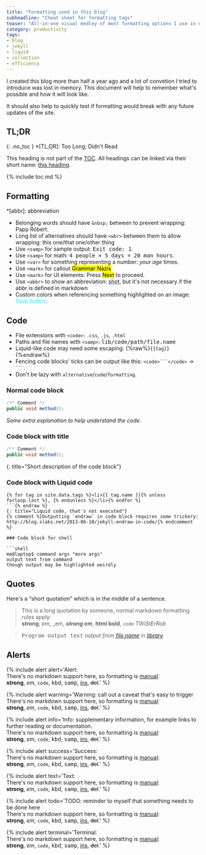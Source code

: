 ```yaml
---
title: "Formatting used in this blog"
subheadline: "Cheat sheet for formatting tags"
teaser: "All-in-one visual medley of most formatting options I use in markdown on this website."
category: productivity
tags:
- blog
- jekyll
- liquid
- collection
- efficiency
---
```


I created this blog more than half a year ago and a lot of convetion I tried to introduce was lost in memory. This document will help to remember what's possible and how it will look like.

<!--more-->

It should also help to quickly test if formatting would break with any future updates of the site.

## TL;DR
{: .no_toc }
*[TL;DR]: Too Long; Didn't Read

This heading is not part of the [TOC](#toc). All headings can be linked via their short name: [this heading](#tldr).


{% include toc.md %}

## Formatting
*[abbr]: abbreviation

 * Belonging words should have `&nbsp;` between to prevent wrapping: Papp&nbsp;Róbert.
 * Long list of alternatives should have `<wbr>` between them to allow wrapping: this&nbsp;one<wbr>/that&nbsp;one<wbr>/other&nbsp;thing
 * Use `<samp>` for sample output: <samp>Exit code: 1</samp>.
 * Use `<samp>` for math: <samp>4&nbsp;people &times; 5&nbsp;days = 20&nbsp;man hours</samp>.
 * Use `<var>` for something representing a number: <var>your age</var> times.
 * Use `<mark>` for callout <mark>Grammar&nbsp;Nazis</mark>
 * Use `<mark>` for UI elements: Press <mark>Next</mark> to proceed.
 * Use `<abbr>` to show an abbreviation: <abbr title="shortended text">shot</abbr>, but it's not necessary if the abbr is defined in markdown
 * Custom colors when referencing something highlighted on an image: <span style="color:cyan">Save button</span>.


## Code

 * File extensions with `<code>`: `.css`, `.js`, `.html`
 * Paths and file names with `<samp>`: <samp>lib/code/path/file.name</samp>
 * Liquid-like code may need some escaping: {%raw%}`{{tag}}`{%endraw%}
 * Fencing code blocks' ticks can be output like this: ````<code>```</code>```` &rarr; <code>```</code>.
 * Don't be lazy with `alternative`/`code`/`formatting`.


### Normal code block

```java
/** Comment */
public void method();
```

*Some extra explanation to help understand the code.*


### Code block with title

```java
/** Comment */
public void method();
```
{: title="Short description of the code block"}


### Code block with Liquid code

```liquid{% raw %}
{% for tag in site.data.tags %}<li>{{ tag.name }}{% unless forloop.last %}, {% endunless %}</li>{% endfor %}
```{% endraw %}
{: title="Liquid code, that's not executed"}
{% comment %}Outputting `endraw` in code block requires some trickery: http://blog.slaks.net/2013-06-10/jekyll-endraw-in-code/{% endcomment %}

### Code block for shell

```shell
me@laptop$ command args "more args"
output text from command
though output may be highlighted weirdly
```

## Quotes

Here's a <q>short quotation</q> which is in the middle of a sentence.

> This is a long quotation by someone, normal markdown formatting rules apply:  
  **strong**, *em*, _em, ***strong em***, <b>html bold</b>, `code`
  <cite>TWiStErRob</cite>

> <samp>Program output text</samp> <cite>output from [file.name](http://sources.com/path/to/file.name#line=123) in [library](http://library.com/)</cite>


## Alerts

{% include alert alert='Alert:<br/>
    There\'s no markdown support here, so formatting is <a href="#">manual</a>:
    <br/>
    <strong>strong</strong>, <em>em</em>, <code>code</code>, <kbd>kbd</kbd>, <samp>samp</samp>, <ins>ins</ins>, <del>del</del>.' %}

{% include alert warning='Warning: call out a caveat that\'s easy to trigger<br/>
    There\'s no markdown support here, so formatting is <a href="#">manual</a>:
    <br/>
    <strong>strong</strong>, <em>em</em>, <code>code</code>, <kbd>kbd</kbd>, <samp>samp</samp>, <ins>ins</ins>, <del>del</del>.' %}

{% include alert info='Info: supplementary information, for example links to further reading or documentation.<br/>
    There\'s no markdown support here, so formatting is <a href="#">manual</a>:
    <br/>
    <strong>strong</strong>, <em>em</em>, <code>code</code>, <kbd>kbd</kbd>, <samp>samp</samp>, <ins>ins</ins>, <del>del</del>.' %}

{% include alert success='Success:<br/>
    There\'s no markdown support here, so formatting is <a href="#">manual</a>:
    <br/>
    <strong>strong</strong>, <em>em</em>, <code>code</code>, <kbd>kbd</kbd>, <samp>samp</samp>, <ins>ins</ins>, <del>del</del>.' %}

{% include alert text='Text:<br/>
    There\'s no markdown support here, so formatting is <a href="#">manual</a>:
    <br/>
    <strong>strong</strong>, <em>em</em>, <code>code</code>, <kbd>kbd</kbd>, <samp>samp</samp>, <ins>ins</ins>, <del>del</del>.' %}

{% include alert todo='TODO: reminder to myself that something needs to be done here<br/>
    There\'s no markdown support here, so formatting is <a href="#">manual</a>:
    <br/>
    <strong>strong</strong>, <em>em</em>, <code>code</code>, <kbd>kbd</kbd>, <samp>samp</samp>, <ins>ins</ins>, <del>del</del>.' %}

{% include alert terminal='Terminal:<br/>
    There\'s no markdown support here, so formatting is <a href="#">manual</a>:
    <br/>
    <strong>strong</strong>, <em>em</em>, <code>code</code>, <kbd>kbd</kbd>, <samp>samp</samp>, <ins>ins</ins>, <del>del</del>.' %}

